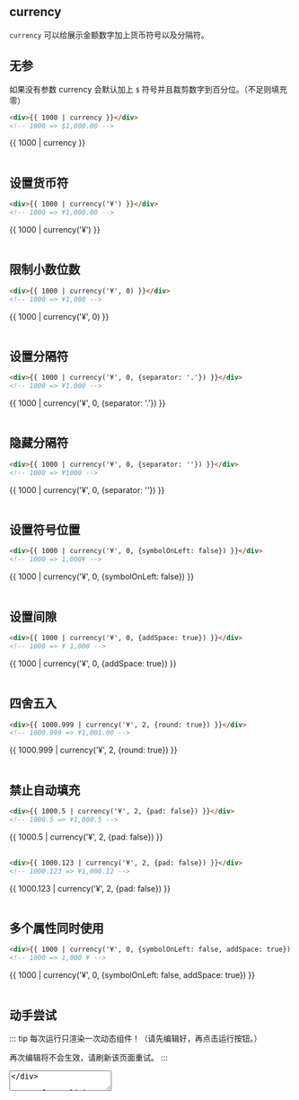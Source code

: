 <script>
    import Vue from 'vue'
    import EasyFilter from 'easy-filter'
    import '@style/style.scss'
    Vue.use(EasyFilter)
    const bus = new Vue()
    Vue.component('runtime-comp',(resolve)=>bus.$on('run',resolve))
    export default {
        data(){
            return {
                code: `{
        template: "<div>{{ 1000 | currency }}</div>",
    }`
            }
        },
        methods:{
            run(){
                bus.$emit('run', eval(`(function(){ return ${this.code} })()`))
            },
            reload(){
                window.location.reload()
            }
        }
    }
</script>

## currency

`currency` 可以给展示金额数字加上货币符号以及分隔符。

## 无参

如果没有参数 currency 会默认加上 `$` 符号并且裁剪数字到百分位。（不足则填充零）

```html
<div>{{ 1000 | currency }}</div>
<!-- 1000 => $1,000.00 -->
```
<div>{{ 1000 | currency }}</div>
<br/>

## 设置货币符

```html
<div>{{ 1000 | currency('¥') }}</div>
<!-- 1000 => ¥1,000.00 -->
```
<div>{{ 1000 | currency('¥') }}</div>
<br/>

## 限制小数位数

```html
<div>{{ 1000 | currency('¥', 0) }}</div>
<!-- 1000 => ¥1,000 -->
```
<div>{{ 1000 | currency('¥', 0) }}</div>
<br/>

## 设置分隔符

```html
<div>{{ 1000 | currency('¥', 0, {separator: '.'}) }}</div>
<!-- 1000 => ¥1.000 -->
```
<div>{{ 1000 | currency('¥', 0, {separator: '.'}) }}</div>
<br/>

## 隐藏分隔符

```html
<div>{{ 1000 | currency('¥', 0, {separator: ''}) }}</div>
<!-- 1000 => ¥1000 -->
```
<div>{{ 1000 | currency('¥', 0, {separator: ''}) }}</div>
<br/>

## 设置符号位置

```html
<div>{{ 1000 | currency('¥', 0, {symbolOnLeft: false}) }}</div>
<!-- 1000 => 1,000¥ -->
```
<div>{{ 1000 | currency('¥', 0, {symbolOnLeft: false}) }}</div>
<br/>

## 设置间隙

```html
<div>{{ 1000 | currency('¥', 0, {addSpace: true}) }}</div>
<!-- 1000 => ¥ 1,000 -->
```
<div>{{ 1000 | currency('¥', 0, {addSpace: true}) }}</div>
<br/>

## 四舍五入

```html
<div>{{ 1000.999 | currency('¥', 2, {round: true}) }}</div>
<!-- 1000.999 => ¥1,001.00 -->
```
<div>{{ 1000.999 | currency('¥', 2, {round: true}) }}</div>
<br/>

## 禁止自动填充

```html
<div>{{ 1000.5 | currency('¥', 2, {pad: false}) }}</div>
<!-- 1000.5 => ¥1,000.5 -->
```
<div>{{ 1000.5 | currency('¥', 2, {pad: false}) }}</div>
<br/>

```html
<div>{{ 1000.123 | currency('¥', 2, {pad: false}) }}</div>
<!-- 1000.123 => ¥1,000.12 -->
```
<div>{{ 1000.123 | currency('¥', 2, {pad: false}) }}</div>
<br/>

## 多个属性同时使用

```html
<div>{{ 1000 | currency('¥', 0, {symbolOnLeft: false, addSpace: true}) }}</div>
<!-- 1000 => 1,000 ¥ -->
```
<div>{{ 1000 | currency('¥', 0, {symbolOnLeft: false, addSpace: true}) }}</div>
<br/>

## 动手尝试


::: tip
每次运行只渲染一次动态组件！（请先编辑好，再点击运行按钮。）

再次编辑将不会生效，请刷新该页面重试。
:::

<div>
   <textarea v-model="code"/>
</div>

<a class="link" v-on:click="run">运行</a>

<div>
    <runtime-comp/>
</div>

<a class="link" v-on:click="reload">刷新当前页</a>